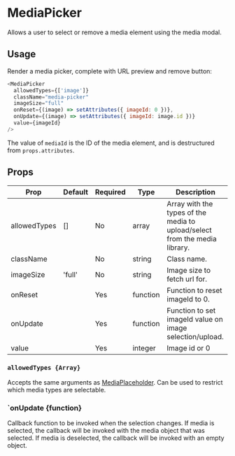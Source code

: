 # MediaPicker
Allows a user to select or remove a media element using the media modal.

## Usage
Render a media picker, complete with URL preview and remove button:

``` js
<MediaPicker
  allowedTypes={['image']}
  className="media-picker"
  imageSize="full"
  onReset={(image) => setAttributes({ imageId: 0 })},
  onUpdate={(image) => setAttributes({ imageId: image.id })}
  value={imageId}
/>
```

The value of `mediaId` is the ID of the media element, and is destructured from
`props.attributes`.

## Props
| Prop         | Default | Required | Type     | Description                                                                |
|--------------|---------|----------|----------|----------------------------------------------------------------------------|
| allowedTypes | []      | No       | array    | Array with the types of the media to upload/select from the media library. |
| className    |         | No       | string   | Class name.                                                                |
| imageSize    | 'full'  | No       | string   | Image size to fetch url for.                                               |
| onReset      |         | Yes      | function | Function to reset imageId to 0.                                            |
| onUpdate     |         | Yes      | function | Function to set imageId value on image selection/upload.                   |
| value        |         | Yes      | integer  | Image id or 0                                                              |

### `allowedTypes {Array}`
Accepts the same arguments as
[MediaPlaceholder](https://github.com/WordPress/gutenberg/blob/trunk/packages/block-editor/src/components/media-placeholder/README.md). Can be used to restrict which media types are selectable.

### `onUpdate {function}
Callback function to be invoked when the selection changes. If media is selected,
the callback will be invoked with the media object that was selected. If media is
deselected, the callback will be invoked with an empty object.
